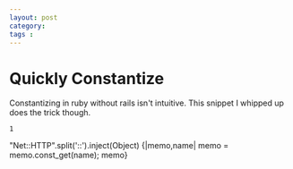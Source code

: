 ```yaml
---
layout: post
category: 
tags : 
---
```



# Quickly Constantize

Constantizing in ruby without rails isn't intuitive. This snippet I whipped up
does the trick though.

    
    1
    

"Net::HTTP".split('::').inject(Object) {|memo,name| memo =
memo.const_get(name); memo}

